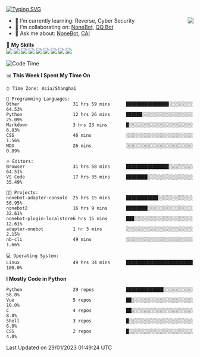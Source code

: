 [![Typing SVG](https://readme-typing-svg.herokuapp.com?size=25&duration=2500&color=8C43EA&vCenter=true&width=200&height=40&lines=Hi+there+%F0%9F%91%8B%F0%9F%8F%BB;I'm+yanyongyu)](https://git.io/typing-svg)

<a href="#">
  <img align="right" src="https://github-readme-stats.vercel.app/api?username=yanyongyu&count_private=true&show_icons=true&bg_color=15,f2f7fd,E0EAFC" />
</a>

- 🌱 I’m currently learning: Reverse, Cyber Security
- 👯 I’m collaborating on: [NoneBot](https://github.com/nonebot), [QQ Bot](https://github.com/Mrs4s/go-cqhttp)
- 💬 Ask me about: [NoneBot](https://github.com/nonebot), [CAI](https://github.com/cscs181/CAI)

🌟 **My Skills**  
![](https://img.shields.io/badge/-Python-3e74a2?style=flat-square&logo=Python&logoColor=fff)
![](https://img.shields.io/badge/-Node.js-339933?style=flat-square&logo=Node.js&logoColor=fff)
![](https://img.shields.io/badge/-Vue-4fc08d?style=flat-square&logo=Vue.js&logoColor=fff)
![](https://img.shields.io/badge/-React-2d98ce?style=flat-square&logo=React&logoColor=fff)
![](https://img.shields.io/badge/-Docker-2496ED?style=flat-square&logo=Docker&logoColor=fff)
![](https://img.shields.io/badge/-Linux-000000?style=flat-square&logo=Linux&logoColor=fff)
![](https://img.shields.io/badge/-MySQL-4479A1?style=flat-square&logo=MySQL&logoColor=fff)
![](https://img.shields.io/badge/-Redis-DC382D?style=flat-square&logo=Redis&logoColor=fff)
![](https://img.shields.io/badge/-MongoDB-47A248?style=flat-square&logo=MongoDB&logoColor=fff)

<!--START_SECTION:waka-->
![Code Time](http://img.shields.io/badge/Code%20Time-3%2C667%20hrs%2015%20mins-blue)

📊 **This Week I Spent My Time On** 

```text
⌚︎ Time Zone: Asia/Shanghai

💬 Programming Languages: 
Other                    31 hrs 59 mins      ████████████████░░░░░░░░░   64.53% 
Python                   12 hrs 26 mins      ██████░░░░░░░░░░░░░░░░░░░   25.09% 
Markdown                 3 hrs 23 mins       █░░░░░░░░░░░░░░░░░░░░░░░░   6.83% 
CSS                      46 mins             ░░░░░░░░░░░░░░░░░░░░░░░░░   1.56% 
MDX                      26 mins             ░░░░░░░░░░░░░░░░░░░░░░░░░   0.89%

🔥 Editors: 
Browser                  31 hrs 58 mins      ████████████████░░░░░░░░░   64.51% 
VS Code                  17 hrs 35 mins      ████████░░░░░░░░░░░░░░░░░   35.49%

🐱‍💻 Projects: 
nonebot-adapter-console  25 hrs 15 mins      ████████████░░░░░░░░░░░░░   50.95% 
nonebot2                 16 hrs 9 mins       ████████░░░░░░░░░░░░░░░░░   32.61% 
nonebot-plugin-localstore6 hrs 15 mins       ███░░░░░░░░░░░░░░░░░░░░░░   12.61% 
adapter-onebot           1 hr 3 mins         ░░░░░░░░░░░░░░░░░░░░░░░░░   2.15% 
nb-cli                   49 mins             ░░░░░░░░░░░░░░░░░░░░░░░░░   1.66%

💻 Operating System: 
Linux                    49 hrs 34 mins      █████████████████████████   100.0%

```

**I Mostly Code in Python** 

```text
Python                   29 repos            ██████████████░░░░░░░░░░░   58.0% 
Vue                      5 repos             ██░░░░░░░░░░░░░░░░░░░░░░░   10.0% 
C                        4 repos             ██░░░░░░░░░░░░░░░░░░░░░░░   8.0% 
Shell                    3 repos             █░░░░░░░░░░░░░░░░░░░░░░░░   6.0% 
CSS                      2 repos             █░░░░░░░░░░░░░░░░░░░░░░░░   4.0%

```



 Last Updated on 29/01/2023 01:49:24 UTC
<!--END_SECTION:waka-->
